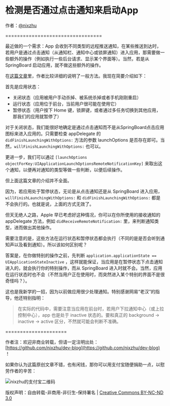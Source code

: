# 检测是否通过点击通知来启动App

作者：[@nixzhu](https://twitter.com/nixzhu)

=================================

最近做的一个需求：App 会收到不同类型的远程推送通知，在某些推送到达时，若用户是通过点击通知（从通知栏、通知中心或锁屏通知）进入应用，那需要做一些额外的操作（例如执行一些后台请求、显示某个界面等）。当然，若是从 SpringBoard 启动应用，就不做这些额外的操作。

在[这篇文章](http://www.abdus.me/ios-programming-tips/handle-push-notifications-when-arrived-ios/)里，作者比较详细的说明了一般方法。我现在简要介绍如下：

首先是应用状态：

* 关闭状态（应用被用户手动杀掉、被系统杀掉或者手机刚刚重启）
* 运行状态（应用位于前台，当前用户很可能在使用它）
* 暂停状态（用户按下 Home 键，锁屏键，或者通过多任务切换到其他应用，那我们的应用就暂停了）

对于关闭状态，我们能很好地确定是通过点击通知而不是从SpringBoard点击应用图标来进入应用的。只需要检查 appDelegate 的`didFinishLaunchingWithOptions:` 方法的参数 launchOptions 是否存在即可。当然，`willFinishLaunchingWithOptions:` 也可以。

更进一步，我们可以通过 `[launchOptions objectForKey:UIApplicationLaunchOptionsRemoteNotificationKey]` 来取出这个通知，以便再对通知的类型等做一些判断，以便后续操作。

但上面这篇文章的介绍并不全面。

因为，若应用处于暂停状态，无论是从点击通知还是从 SpringBoard 进入应用，`willFinishLaunchingWithOptions:` 和 `didFinishLaunchingWithOptions:` 都是不会执行的。也就是说，上面的方式无效了。

但天无绝人之路，Apple 早已考虑好这种情况，你可以在你所使用的接收通知的 appDelegate 方法，例如 `didReceiveRemoteNotification:` 里，来判断通知类型，进而做出其他操作。

需要注意的是，这些方法在运行状态和暂停状态都会执行（不同的是是否会听到通知声以及看到通知）。所以该如何区别呢？

答案是，在你做特别的操作之前，先判断 `application.applicationState == UIApplicationStateInactive` ，这样就能保证，当应用是在暂停状态下点击通知进入的，就会执行你的特别操作，而从 SpringBoard 进入时就不会。当然，应用在运行状态时也不会（不然当用户正在使用时，而突然进入某个特别的界面不是很奇怪吗？）。

这也是我新学的一招，因为以前做应用很少处理通知。特别感谢网易“老汉”的指导，他还特别指明：

>在实际的代码中，需要注意当应用在前台时，若用户下拉通知中心（或上拉控制中心），app 也是处于 inactive 状态的。要和真正的 background -> inactive -> active 区分，不然就可能会判断不准确。


=====================

作者注：欢迎非商业转载，但请一定注明出处：[https://github.com/nixzhu/dev-blog](https://github.com/nixzhu/dev-blog) ！

如果你认为这篇原创文章不错，也有闲钱，那你可以用支付宝随便捐助一点，以慰劳作者的辛苦：

![nixzhu的支付宝二维码](https://github.com/nixzhu/dev-blog/raw/master/images/nixzhu_alipay.png)

版权声明：自由转载-非商用-非衍生-保持署名 | [Creative Commons BY-NC-ND 3.0](http://creativecommons.org/licenses/by-nc-nd/3.0/deed.zh)
